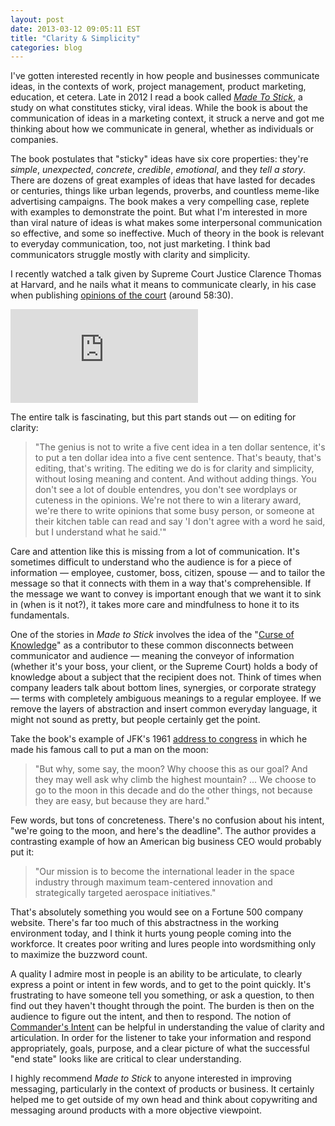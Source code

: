 ```yaml
---
layout: post
date: 2013-03-12 09:05:11 EST
title: "Clarity & Simplicity"
categories: blog
---
```


I've gotten interested recently in how people and businesses communicate ideas, in the contexts of work, project management, product marketing, education, et cetera. Late in 2012 I read a book called _[Made To Stick](http://www.goodreads.com/book/show/69242.Made_to_Stick)_, a study on what constitutes sticky, viral ideas. While the book is about the communication of ideas in a marketing context, it struck a nerve and got me thinking about how we communicate in general, whether as individuals or companies.

The book postulates that "sticky" ideas have six core properties: they're _simple_, _unexpected_, _concrete_, _credible_, _emotional_, and they _tell a story_. There are dozens of great examples of ideas that have lasted for decades or centuries, things like urban legends, proverbs, and countless meme-like advertising campaigns. The book makes a very compelling case, replete with examples to demonstrate the point. But what I'm interested in more than viral nature of ideas is what makes some interpersonal communication so effective, and some so ineffective. Much of theory in the book is relevant to everyday communication, too, not just marketing. I think bad communicators struggle mostly with clarity and simplicity.

I recently watched a talk given by Supreme Court Justice Clarence Thomas at Harvard, and he nails what it means to communicate clearly, in his case when publishing [opinions of the court](http://www.supremecourt.gov/opinions/opinions.aspx) (around 58:30).

<div class="embed">
<iframe src="http://www.youtube.com/embed/heQjKdHu1P4?rel=0" frameborder="0" allowfullscreen></iframe>
</div>

The entire talk is fascinating, but this part stands out &mdash; on editing for clarity:

>"The genius is not to write a five cent idea in a ten dollar sentence, it's to put a ten dollar idea into a five cent sentence. That's beauty, that's editing, that's writing. The editing we do is for clarity and simplicity, without losing meaning and content. And without adding things. You don't see a lot of double entendres, you don't see wordplays or cuteness in the opinions. We're not there to win a literary award, we're there to write opinions that some busy person, or someone at their kitchen table can read and say 'I don't agree with a word he said, but I understand what he said.'"

Care and attention like this is missing from a lot of communication. It's sometimes difficult to understand who the audience is for a piece of information &mdash; employee, customer, boss, citizen, spouse &mdash; and to tailor the message so that it connects with them in a way that's comprehensible. If the message we want to convey is important enough that we want it to sink in (when is it not?), it takes more care and mindfulness to hone it to its fundamentals.

One of the stories in _Made to Stick_ involves the idea of the "[Curse of Knowledge](http://en.wikipedia.org/wiki/Curse_of_knowledge)" as a contributor to these common disconnects between communicator and audience &mdash; meaning the conveyor of information (whether it's your boss, your client, or the Supreme Court) holds a body of knowledge about a subject that the recipient does not. Think of times when company leaders talk about bottom lines, synergies, or corporate strategy &mdash; terms with completely ambiguous meanings to a regular employee. If we remove the layers of abstraction and insert common everyday language, it might not sound as pretty, but people certainly get the point.

Take the book's example of JFK's 1961 [address to congress](http://en.wikisource.org/wiki/We_choose_to_go_to_the_moon) in which he made his famous call to put a man on the moon:

>"But why, some say, the moon? Why choose this as our goal? And they may well ask why climb the highest mountain? ... We choose to go to the moon in this decade and do the other things, not because they are easy, but because they are hard."

Few words, but tons of concreteness. There's no confusion about his intent, "we're going to the moon, and here's the deadline". The author provides a contrasting example of how an American big business CEO would probably put it:

>"Our mission is to become the international leader in the space industry through maximum team-centered innovation and strategically targeted aerospace initiatives."

That's absolutely something you would see on a Fortune 500 company website. There's far too much of this abstractness in the working environment today, and I think it hurts young people coming into the workforce. It creates poor writing and lures people into wordsmithing only to maximize the buzzword count.

A quality I admire most in people is an ability to be articulate, to clearly express a point or intent in few words, and to get to the point quickly. It's frustrating to have someone tell you something, or ask a question, to then find out they haven't thought through the point. The burden is then on the audience to figure out the intent, and then to respond. The notion of [Commander's Intent](http://en.wikipedia.org/wiki/Commander's_intent) can be helpful in understanding the value of clarity and articulation. In order for the listener to take your information and respond appropriately, goals, purpose, and a clear picture of what the successful "end state" looks like are critical to clear understanding.

I highly recommend _Made to Stick_ to anyone interested in improving messaging, particularly in the context of products or business. It certainly helped me to get outside of my own head and think about copywriting and messaging around products with a more objective viewpoint. 